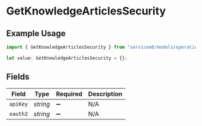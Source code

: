 # GetKnowledgeArticlesSecurity

## Example Usage

```typescript
import { GetKnowledgeArticlesSecurity } from "servicem8/models/operations";

let value: GetKnowledgeArticlesSecurity = {};
```

## Fields

| Field              | Type               | Required           | Description        |
| ------------------ | ------------------ | ------------------ | ------------------ |
| `apiKey`           | *string*           | :heavy_minus_sign: | N/A                |
| `oauth2`           | *string*           | :heavy_minus_sign: | N/A                |